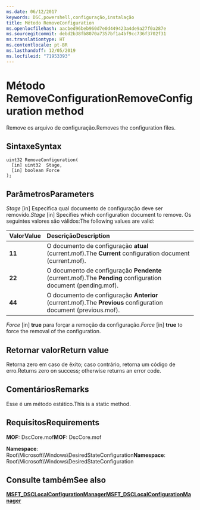```yaml
---
ms.date: 06/12/2017
keywords: DSC,powershell,configuração,instalação
title: Método RemoveConfiguration
ms.openlocfilehash: aacbed96beb960d7e0d449423a4de9a27f0a287e
ms.sourcegitcommit: debd2b38fb8070a7357bf1a4bf9cc736f3702f31
ms.translationtype: HT
ms.contentlocale: pt-BR
ms.lasthandoff: 12/05/2019
ms.locfileid: "71953393"
---
```

# <a name="removeconfiguration-method"></a><span data-ttu-id="8dd9f-103">Método RemoveConfiguration</span><span class="sxs-lookup"><span data-stu-id="8dd9f-103">RemoveConfiguration method</span></span>

<span data-ttu-id="8dd9f-104">Remove os arquivo de configuração.</span><span class="sxs-lookup"><span data-stu-id="8dd9f-104">Removes the configuration files.</span></span>

## <a name="syntax"></a><span data-ttu-id="8dd9f-105">Sintaxe</span><span class="sxs-lookup"><span data-stu-id="8dd9f-105">Syntax</span></span>

```mof
uint32 RemoveConfiguration(
  [in] uint32  Stage,
  [in] boolean Force
);
```

## <a name="parameters"></a><span data-ttu-id="8dd9f-106">Parâmetros</span><span class="sxs-lookup"><span data-stu-id="8dd9f-106">Parameters</span></span>

<span data-ttu-id="8dd9f-107">*Stage* \[in\] Especifica qual documento de configuração deve ser removido.</span><span class="sxs-lookup"><span data-stu-id="8dd9f-107">*Stage* \[in\] Specifies which configuration document to remove.</span></span> <span data-ttu-id="8dd9f-108">Os seguintes valores são válidos:</span><span class="sxs-lookup"><span data-stu-id="8dd9f-108">The following values are valid:</span></span>

|<span data-ttu-id="8dd9f-109">Valor</span><span class="sxs-lookup"><span data-stu-id="8dd9f-109">Value</span></span> |<span data-ttu-id="8dd9f-110">Descrição</span><span class="sxs-lookup"><span data-stu-id="8dd9f-110">Description</span></span> |
|:--- |:---|
|<span data-ttu-id="8dd9f-111">**1**</span><span class="sxs-lookup"><span data-stu-id="8dd9f-111">**1**</span></span> | <span data-ttu-id="8dd9f-112">O documento de configuração **atual** (current.mof).</span><span class="sxs-lookup"><span data-stu-id="8dd9f-112">The **Current** configuration document (current.mof).</span></span> |
|<span data-ttu-id="8dd9f-113">**2**</span><span class="sxs-lookup"><span data-stu-id="8dd9f-113">**2**</span></span> | <span data-ttu-id="8dd9f-114">O documento de configuração **Pendente** (current.mof).</span><span class="sxs-lookup"><span data-stu-id="8dd9f-114">The **Pending** configuration document (pending.mof).</span></span>  |
|<span data-ttu-id="8dd9f-115">**4**</span><span class="sxs-lookup"><span data-stu-id="8dd9f-115">**4**</span></span> | <span data-ttu-id="8dd9f-116">O documento de configuração **Anterior** (current.mof).</span><span class="sxs-lookup"><span data-stu-id="8dd9f-116">The **Previous** configuration document (previous.mof).</span></span> |

<span data-ttu-id="8dd9f-117">*Force* \[in\] **true** para forçar a remoção da configuração.</span><span class="sxs-lookup"><span data-stu-id="8dd9f-117">*Force* \[in\] **true** to force the removal of the configuration.</span></span>

## <a name="return-value"></a><span data-ttu-id="8dd9f-118">Retornar valor</span><span class="sxs-lookup"><span data-stu-id="8dd9f-118">Return value</span></span>

<span data-ttu-id="8dd9f-119">Retorna zero em caso de êxito; caso contrário, retorna um código de erro.</span><span class="sxs-lookup"><span data-stu-id="8dd9f-119">Returns zero on success; otherwise returns an error code.</span></span>

## <a name="remarks"></a><span data-ttu-id="8dd9f-120">Comentários</span><span class="sxs-lookup"><span data-stu-id="8dd9f-120">Remarks</span></span>

<span data-ttu-id="8dd9f-121">Esse é um método estático.</span><span class="sxs-lookup"><span data-stu-id="8dd9f-121">This is a static method.</span></span>

## <a name="requirements"></a><span data-ttu-id="8dd9f-122">Requisitos</span><span class="sxs-lookup"><span data-stu-id="8dd9f-122">Requirements</span></span>

<span data-ttu-id="8dd9f-123">**MOF:** DscCore.mof</span><span class="sxs-lookup"><span data-stu-id="8dd9f-123">**MOF:** DscCore.mof</span></span>

<span data-ttu-id="8dd9f-124">**Namespace**: Root\Microsoft\Windows\DesiredStateConfiguration</span><span class="sxs-lookup"><span data-stu-id="8dd9f-124">**Namespace**: Root\Microsoft\Windows\DesiredStateConfiguration</span></span>

## <a name="see-also"></a><span data-ttu-id="8dd9f-125">Consulte também</span><span class="sxs-lookup"><span data-stu-id="8dd9f-125">See also</span></span>

[<span data-ttu-id="8dd9f-126">**MSFT_DSCLocalConfigurationManager**</span><span class="sxs-lookup"><span data-stu-id="8dd9f-126">**MSFT_DSCLocalConfigurationManager**</span></span>](msft-dsclocalconfigurationmanager.md)

